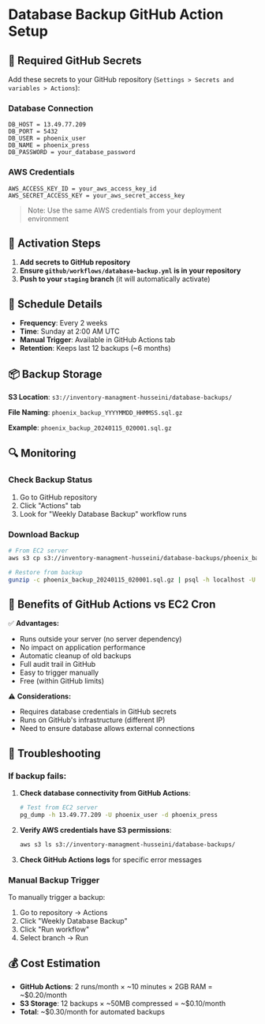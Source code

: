 # Database Backup GitHub Action Setup

## 🔐 Required GitHub Secrets

Add these secrets to your GitHub repository (`Settings > Secrets and variables > Actions`):

### Database Connection
```
DB_HOST = 13.49.77.209
DB_PORT = 5432
DB_USER = phoenix_user
DB_NAME = phoenix_press
DB_PASSWORD = your_database_password
```

### AWS Credentials
```
AWS_ACCESS_KEY_ID = your_aws_access_key_id
AWS_SECRET_ACCESS_KEY = your_aws_secret_access_key
```

> Note: Use the same AWS credentials from your deployment environment

## 🚀 Activation Steps

1. **Add secrets to GitHub repository**
2. **Ensure `github/workflows/database-backup.yml` is in your repository**
3. **Push to your `staging` branch** (it will automatically activate)

## 📅 Schedule Details

- **Frequency**: Every 2 weeks
- **Time**: Sunday at 2:00 AM UTC
- **Manual Trigger**: Available in GitHub Actions tab
- **Retention**: Keeps last 12 backups (~6 months)

## 📦 Backup Storage

**S3 Location**: `s3://inventory-managment-husseini/database-backups/`

**File Naming**: `phoenix_backup_YYYYMMDD_HHMMSS.sql.gz`

**Example**: `phoenix_backup_20240115_020001.sql.gz`

## 🔍 Monitoring

### Check Backup Status
1. Go to GitHub repository
2. Click "Actions" tab
3. Look for "Weekly Database Backup" workflow runs

### Download Backup
```bash
# From EC2 server
aws s3 cp s3://inventory-managment-husseini/database-backups/phoenix_backup_20240115_020001.sql.gz ./

# Restore from backup
gunzip -c phoenix_backup_20240115_020001.sql.gz | psql -h localhost -U phoenix_user -d phoenix_press
```

## 🧠 Benefits of GitHub Actions vs EC2 Cron

✅ **Advantages:**
- Runs outside your server (no server dependency)
- No impact on application performance
- Automatic cleanup of old backups
- Full audit trail in GitHub
- Easy to trigger manually
- Free (within GitHub limits)

⚠️ **Considerations:**
- Requires database credentials in GitHub secrets
- Runs on GitHub's infrastructure (different IP)
- Need to ensure database allows external connections

## 🔧 Troubleshooting

### If backup fails:

1. **Check database connectivity from GitHub Actions**:
   ```bash
   # Test from EC2 server
   pg_dump -h 13.49.77.209 -U phoenix_user -d phoenix_press
   ```

2. **Verify AWS credentials have S3 permissions**:
   ```bash
   aws s3 ls s3://inventory-managment-husseini/database-backups/
   ```

3. **Check GitHub Actions logs** for specific error messages

### Manual Backup Trigger

To manually trigger a backup:
1. Go to repository → Actions
2. Click "Weekly Database Backup"
3. Click "Run workflow"
4. Select branch → Run

## 💰 Cost Estimation

- **GitHub Actions**: 2 runs/month × ~10 minutes × 2GB RAM = ~$0.20/month
- **S3 Storage**: 12 backups × ~50MB compressed = ~$0.10/month
- **Total**: ~$0.30/month for automated backups

